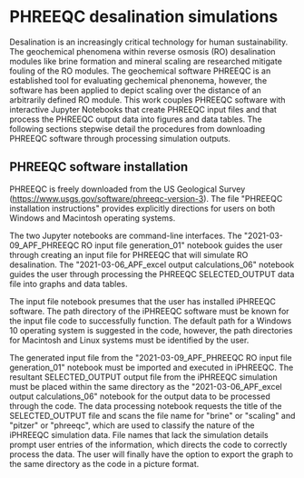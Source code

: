 # PHREEQC desalination simulations

Desalination is an increasingly critical technology for human sustainability. The geochemical phenomena within reverse osmosis (RO) desalination modules like brine formation and mineral scaling are researched mitigate fouling of the RO modules. The geochemical software PHREEQC is an established tool for evaluating gechemical phenonema, however, the software has been applied to depict scaling over the distance of an arbitrarily defined RO module. This work couples PHREEQC software with interactive Jupyter Notebooks that create PHREEQC input files and that process the PHREEQC output data into figures and data tables. The following sections stepwise detail the procedures from downloading PHREEQC software through processing simulation outputs.

## PHREEQC software installation

PHREEQC is freely downloaded from the US Geological Survey (https://www.usgs.gov/software/phreeqc-version-3). The file "PHREEQC installation instructions" provides explicitly directions for users on both Windows and Macintosh operating systems.


The two Jupyter notebooks are command-line interfaces. The "2021-03-09_APF_PHREEQC RO input file generation_01" notebook guides the user through creating an input file for PHREEQC  that will simulate RO desalination. The "2021-03-06_APF_excel output calculations_06" notebook guides the user through processing the PHREEQC SELECTED_OUTPUT data file into graphs and data tables.

The input file notebook presumes that the user has installed iPHREEQC software. The path directory of the iPHREEQC software must be known for the input file code to successfully function. The default path for a Windows 10 operating system is suggested in the code, however, the path directories for Macintosh and Linux systems must be identified by the user.     

The generated input file from the "2021-03-09_APF_PHREEQC RO input file generation_01" notebook must be imported and executed in iPHREEQC. The resultant SELECTED_OUTPUT output file from the iPHREEQC simulation must be placed within the same directory as the "2021-03-06_APF_excel output calculations_06" notebook for the output data to be processed through the code. The data processing notebook requests the title of the SELECTED_OUTPUT file and scans the file name for "brine" or "scaling" and "pitzer" or "phreeqc", which are used to classify the nature of the iPHREEQC simulation data. File names that lack the simulation details prompt user entries of the information, which directs the code to correctly process the data. The user will finally have the option to export the graph to the same directory as the code in a picture format.    
